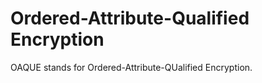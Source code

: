 Ordered-Attribute-Qualified Encryption
======================================

OAQUE stands for Ordered-Attribute-QUalified Encryption.
